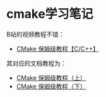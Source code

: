 # cmake学习笔记

B站的视频教程不错：

+ [CMake 保姆级教程【C/C++】](https://www.bilibili.com/video/BV14s4y1g7Zj/?p=2&spm_id_from=pageDriver&vd_source=308fc9b57cdc925a463da02262234ff6)

其对应的文档教程为：

+ [CMake 保姆级教程（上）](https://subingwen.cn/cmake/CMake-primer/index.html)
+ [CMake 保姆级教程（下）](https://subingwen.cn/cmake/CMake-advanced/)



